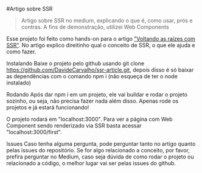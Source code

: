 #Artigo sobre SSR
> Artigo sobre SSR no medium, explicando o que é, como usar, prós e contras. A fins de demonstração, utilizei Web Components

Esse projeto foi feito como hands-on para o artigo ["Voltando as raízes com SSR"](https://medium.com/@dudousxd/voltando-as-ra%C3%ADzes-com-ssr-6ae60503e147). No artigo explico direitinho qual o conceito de SSR, o que ele ajuda e como fazer.

Instalando
Baixe o projeto pelo github usando git clone https://github.com/DavideCarvalho/ssr-article.git, depois disso é só baixar as dependências com o comando npm i (não esqueça de ter o node instalado)

Rodando
Após dar npm i em um projeto, ele vai buildar e rodar o projeto sozinho, ou seja, não precisa fazer nada além disso. Apenas rode os projetos e já estará funcionando!

O projeto rodará em "localhost:3000". Para ver a página com Web Component sendo renderizado via SSR basta acessar "localhost:3000/first".

Issues
Caso tenha alguma pergunta, pode perguntar tanto no artigo quanto pelas issues do repositório. Se for algo relacionado a conceito, por favor, prefira perguntar no Medium, caso seja dúvida de como rodar o projeto ou relacionado a código, o melhor lugar vai ser pelas issues do github.

